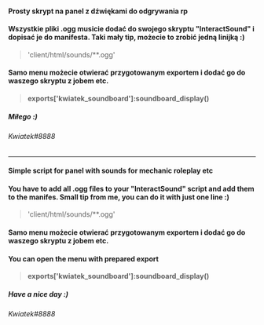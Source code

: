 #### Prosty skrypt na panel z dźwiękami do odgrywania rp
#### Wszystkie pliki .ogg musicie dodać do swojego skryptu "InteractSound" i dopisać je do manifesta. Taki mały tip, możecie to zrobić jedną linijką :)
> 'client/html/sounds/**.ogg'

#### Samo menu możecie otwierać przygotowanym exportem i dodać go do waszego skryptu z jobem etc.
> **exports['kwiatek_soundboard']:soundboard_display()**

##### Miłego :)
###### Kwiatek#8888


-----------------------------------------------------------------------------------------------------------------------------------------------------------------------------------


#### Simple script for panel with sounds for mechanic roleplay etc
#### You have to add all .ogg files to your "InteractSound" script and add them to the manifes. Small tip from me, you can do it with just one line :)
> 'client/html/sounds/**.ogg'

#### Samo menu możecie otwierać przygotowanym exportem i dodać go do waszego skryptu z jobem etc.
#### You can open the menu with prepared export 
> **exports['kwiatek_soundboard']:soundboard_display()**

##### Have a nice day :)
###### Kwiatek#8888
